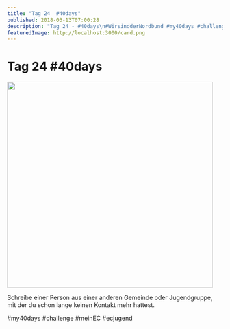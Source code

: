 ```yaml
---
title: "Tag 24  #40days"
published: 2018-03-13T07:00:28
description: "Tag 24 - #40days\n#WirsindderNordbund #my40days #challenge #meinEC #ecjugend"
featuredImage: http://localhost:3000/card.png
---
```


# Tag 24  #40days

<p><img data-attachment-id="1501" data-permalink="https://www.ec-nordbund.de/40days_03-13_with-tag-24/" data-orig-file="https://www.ec-nordbund.de/wp-content/uploads/40DAYS_03-13_WITH-tag-24.jpg" data-orig-size="1080,1080" data-comments-opened="1" data-image-meta="{&quot;aperture&quot;:&quot;0&quot;,&quot;credit&quot;:&quot;&quot;,&quot;camera&quot;:&quot;&quot;,&quot;caption&quot;:&quot;&quot;,&quot;created_timestamp&quot;:&quot;0&quot;,&quot;copyright&quot;:&quot;&quot;,&quot;focal_length&quot;:&quot;0&quot;,&quot;iso&quot;:&quot;0&quot;,&quot;shutter_speed&quot;:&quot;0&quot;,&quot;title&quot;:&quot;&quot;,&quot;orientation&quot;:&quot;0&quot;}" data-image-title="40DAYS_03-13_WITH-tag-24" data-image-description="" data-medium-file="https://www.ec-nordbund.de/wp-content/uploads/40DAYS_03-13_WITH-tag-24-480x480.jpg" data-large-file="https://www.ec-nordbund.de/wp-content/uploads/40DAYS_03-13_WITH-tag-24-1024x1024.jpg" class="alignnone size-medium wp-image-1501" src="https://www.ec-nordbund.de/wp-content/uploads/40DAYS_03-13_WITH-tag-24-480x480.jpg" alt="" width="480" height="480" srcset="https://www.ec-nordbund.de/wp-content/uploads/40DAYS_03-13_WITH-tag-24-480x480.jpg 480w, https://www.ec-nordbund.de/wp-content/uploads/40DAYS_03-13_WITH-tag-24-150x150.jpg 150w, https://www.ec-nordbund.de/wp-content/uploads/40DAYS_03-13_WITH-tag-24-768x768.jpg 768w, https://www.ec-nordbund.de/wp-content/uploads/40DAYS_03-13_WITH-tag-24-1024x1024.jpg 1024w, https://www.ec-nordbund.de/wp-content/uploads/40DAYS_03-13_WITH-tag-24.jpg 1080w" sizes="(max-width: 480px) 100vw, 480px" /></p>
<p>Schreibe einer Person aus einer anderen Gemeinde oder Jugendgruppe, mit der du schon lange keinen Kontakt mehr hattest.</p>
<p>#my40days #challenge #meinEC #ecjugend</p>
